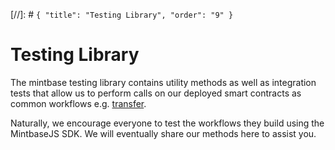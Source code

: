 [//]: # `{ "title": "Testing Library", "order": "9" }`
# Testing Library

The mintbase testing library contains utility methods as well as integration tests that allow us to perform calls on our deployed smart contracts as common workflows e.g. [transfer](src/tests/transfer.ts).

Naturally, we encourage everyone to test the workflows they build using the MintbaseJS SDK. We will eventually share our methods here to assist you.